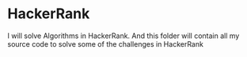 # HackerRank
I will solve Algorithms in HackerRank. And this folder will contain all my source code to solve some of the challenges in HackerRank
